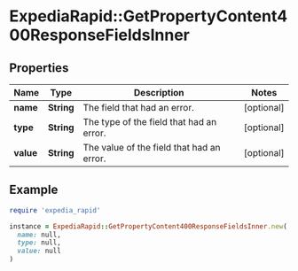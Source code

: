 # ExpediaRapid::GetPropertyContent400ResponseFieldsInner

## Properties

| Name | Type | Description | Notes |
| ---- | ---- | ----------- | ----- |
| **name** | **String** | The field that had an error. | [optional] |
| **type** | **String** | The type of the field that had an error. | [optional] |
| **value** | **String** | The value of the field that had an error. | [optional] |

## Example

```ruby
require 'expedia_rapid'

instance = ExpediaRapid::GetPropertyContent400ResponseFieldsInner.new(
  name: null,
  type: null,
  value: null
)
```

